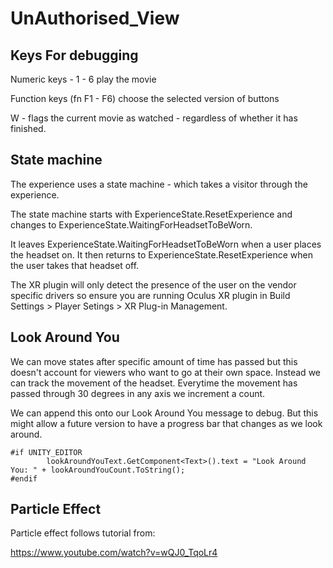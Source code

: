 # UnAuthorised_View



##  Keys For debugging

Numeric keys - 1 - 6 play the movie

Function keys (fn F1 - F6) choose the selected version of buttons

W - flags the current movie as watched - regardless of whether it has finished.



##  State machine

The experience uses a state machine - which takes a visitor through the experience.

The state machine starts with ExperienceState.ResetExperience and changes to ExperienceState.WaitingForHeadsetToBeWorn.

It leaves ExperienceState.WaitingForHeadsetToBeWorn when a user places the headset on. It then returns to ExperienceState.ResetExperience when the user takes that headset off.

The XR plugin will only detect the presence of the user on the vendor specific drivers so ensure you are running Oculus XR plugin in Build Settings > Player Setings > XR Plug-in Management.


## Look Around You

We can move states after specific amount of time has passed but this doesn't account for viewers who want to go at their own space. Instead we can track the movement of the headset. Everytime the movement has passed through 30 degrees in any axis we increment a count.

We can append this onto our Look Around You message to debug. But this might allow a future version to have a progress bar that changes as we look around. 

```
#if UNITY_EDITOR
        lookAroundYouText.GetComponent<Text>().text = "Look Around You: " + lookAroundYouCount.ToString();        
#endif
```

## Particle Effect

Particle effect follows tutorial from:

https://www.youtube.com/watch?v=wQJ0_TqoLr4
